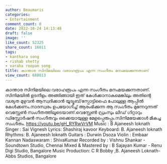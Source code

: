 ```yaml
---
author: Beaumaris
categories:
- Entertainment
comment_count: 0
date: 2022-10-24 14:13:48
draft: false
image: ''
like_count: 52325
share_count: 16011
tags:
- kanthara song
- rishab shetty
- varaha roopam song
title: കാന്താര സിനിമയിലെ വരാഹരൂപം എന്ന സംഗീതം മനംമയക്കുന്നതാണ്
view_count: 688013
---
```


കാന്താര സിനിമയിലെ വരാഹരൂപം എന്ന സംഗീതം മനംമയക്കുന്നതാണ്. സിനിമയിൽ ഉടനീളം അങ്ങിങ്ങായി ഇത് കേൾക്കാനാകുമെങ്കിലും അതിന്റെ വശ്യത മുഴുവൻ ആസ്വദിക്കാൻ യൂട്യൂബ്/സ്പോട്ടിഫൈ പോലുള്ള ആപ്പിൽ കേൾക്കണം.നാദസ്വരം ഉപയോഗിച്ച് ആരംഭിക്കുന്ന ആ സംഗീതം മുന്നേറുന്നത് വെസ്റ്റേൺ സംഗീതത്തിലൂടെയാണ്.വെസ്റ്റേൺ ഡ്രംസും ലീഡ് ഗിറ്റാറും ഡിസ്റ്റോർഷൻ സംഗീതവും ഒക്കെയായുള്ള മേളപ്പെരുപ്പം.സിനിമയേക്കാൾ മികച്ച സംഗീതം. https://youtu.be/gH_RYRwVrVM Music : B Ajaneesh loknath Singer : Sai Vignesh Lyrics: Shashiraj kavoor Keyboard: B. Ajaneesh loknath Rhythms: B. Ajaneesh loknath Guitars : Durwin Dsoza Violin : Embaar Kannan Nadaswaram : ShivaKumar Recorded by : Vishnu Shankar - Soundtown Studio, Chennai Mixed & Mastered by : B Sajayan Kumar - Renu Digi Studio, Bangalore Music Production: C R Bobby ,B. Ajaneesh Loknath- Abbs Studios, Bangalore